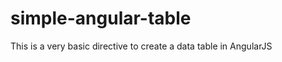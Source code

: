 simple-angular-table
====================

This is a very basic directive to create a data table in AngularJS
